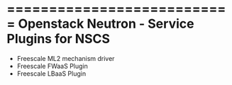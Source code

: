 ===========================
Openstack Neutron - Service Plugins for NSCS
===========================

* Freescale ML2 mechanism driver
* Freescale FWaaS Plugin
* Freescale LBaaS Plugin


 
